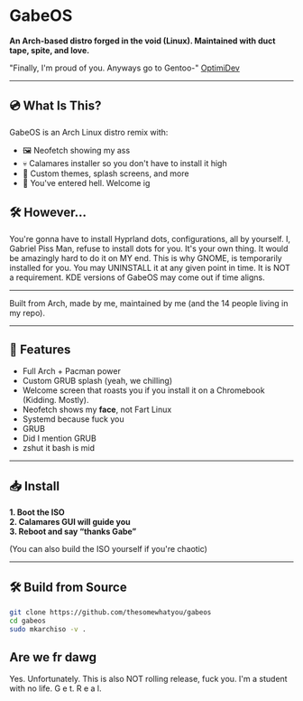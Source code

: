 # GabeOS

**An Arch-based distro forged in the void (Linux). Maintained with duct tape, spite, and love.**

"Finally, I'm proud of you. Anyways go to Gentoo-" [OptimiDev](https://github.com/OptimiDEV)

---

## 💿 What Is This?

GabeOS is an Arch Linux distro remix with:
- 🖼️ Neofetch showing my ass
- 💀 Calamares installer so you don't have to install it high
- 🔮 Custom themes, splash screens, and more
- 🧠 You've entered hell. Welcome ig

## 🛠️ However... 

You're gonna have to install Hyprland dots, configurations, all by yourself.
I, Gabriel Piss Man, refuse to install dots for you.
It's your own thing. It would be amazingly hard to do it on MY end.
This is why GNOME, is temporarily installed for you. You may UNINSTALL it at any given point in time. It is NOT a requirement.
KDE versions of GabeOS may come out if time aligns. 

---

Built from Arch, made by me, maintained by me (and the 14 people living in my repo).

---

## 🚀 Features

- Full Arch + Pacman power
- Custom GRUB splash (yeah, we chilling)
- Welcome screen that roasts you if you install it on a Chromebook (Kidding. Mostly). 
- Neofetch shows my **face**, not Fart Linux
- Systemd because fuck you
- GRUB
- Did I mention GRUB
- zshut it bash is mid

---

## 📥 Install

**1. Boot the ISO**  
**2. Calamares GUI will guide you**  
**3. Reboot and say “thanks Gabe”**

(You can also build the ISO yourself if you're chaotic)

---

## 🛠️ Build from Source

```bash
git clone https://github.com/thesomewhatyou/gabeos
cd gabeos
sudo mkarchiso -v .
```

## Are we fr dawg 

Yes. Unfortunately. 
This is also NOT rolling release, fuck you. I'm a student with no life. G e t.  R e a l.  

